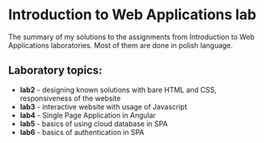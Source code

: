 # Introduction to Web Applications lab

The summary of my solutions to the assignments from Introduction to Web Applications laboratories.
Most of them are done in polish language.

## Laboratory topics:

* **lab2** - designing known solutions with bare HTML and CSS, responsiveness of the website
* **lab3** - interactive website with usage of Javascript
* **lab4** - Single Page Application in Angular
* **lab5** - basics of using cloud database in SPA
* **lab6** - basics of authentication in SPA